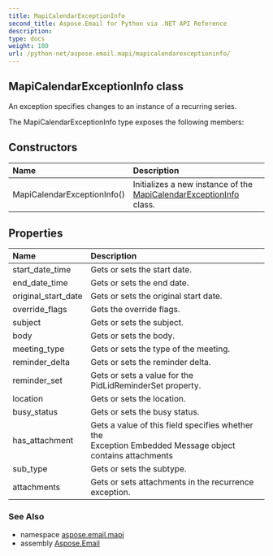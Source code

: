 ```yaml
---
title: MapiCalendarExceptionInfo
second_title: Aspose.Email for Python via .NET API Reference
description: 
type: docs
weight: 180
url: /python-net/aspose.email.mapi/mapicalendarexceptioninfo/
---
```


## MapiCalendarExceptionInfo class

An exception specifies changes to an instance of a recurring series.

The MapiCalendarExceptionInfo type exposes the following members:
## Constructors
| Name | Description |
| :- | :- |
|MapiCalendarExceptionInfo()|Initializes a new instance of the [MapiCalendarExceptionInfo](/email/python-net/aspose.email.mapi/mapicalendarexceptioninfo/) class.|
## Properties
| Name | Description |
| :- | :- |
|start_date_time|Gets or sets the start date.|
|end_date_time|Gets or sets the end date.|
|original_start_date|Gets or sets the original start date.|
|override_flags|Gets the override flags.|
|subject|Gets or sets the subject.|
|body|Gets or sets the body.|
|meeting_type|Gets or sets the type of the meeting.|
|reminder_delta|Gets or sets the reminder delta.|
|reminder_set|Gets or sets a value for the PidLidReminderSet property.|
|location|Gets or sets the location.|
|busy_status|Gets or sets the busy status.|
|has_attachment|Gets a value of this field specifies whether the <br/>            Exception Embedded Message object contains attachments|
|sub_type|Gets or sets the subtype.|
|attachments|Gets or sets attachments in the recurrence exception.|

### See Also

* namespace [aspose.email.mapi](/email/python-net/aspose.email.mapi/)
* assembly [Aspose.Email](/email/python-net/)

